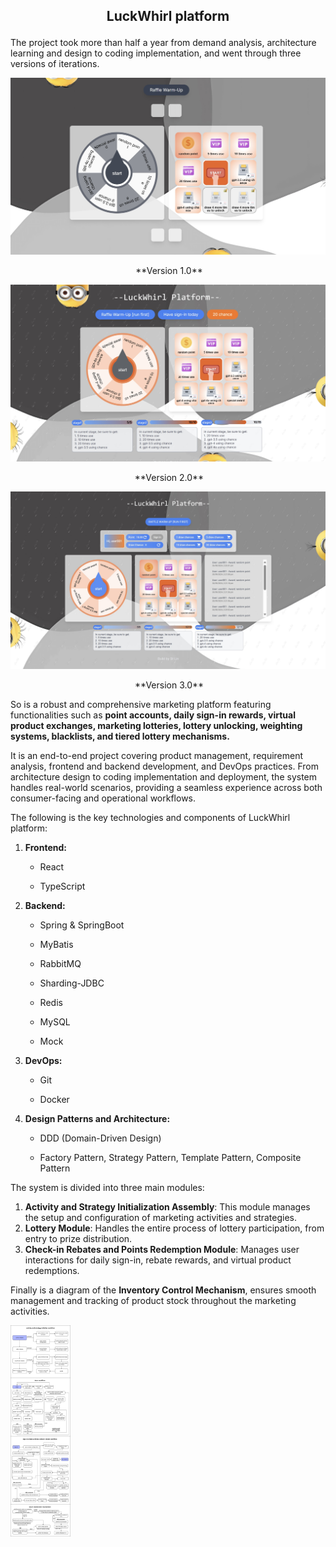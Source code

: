 ## <p style="text-align: center;">LuckWhirl platform</p>

The project took more than half a year from demand analysis, architecture learning and design to coding implementation, and went through three versions of iterations.

![49ad75071e9b8345f62c81e36c717cc](docs\readme\v1.jpg)

<p style="text-align: center;">​																								**Version 1.0**

![16167f9b7d92c33e463042de5bcab96](docs\readme\v2.jpg)

<p style="text-align: center;">​																								**Version 2.0**

![725362590c2a863a31972010eab1c99](docs\readme\v3.jpg)

<p style="text-align: center;">​																								**Version 3.0**



So is a robust and comprehensive marketing platform featuring functionalities such as **point accounts, daily sign-in rewards, virtual product exchanges, marketing lotteries, lottery unlocking, weighting systems, blacklists, and tiered lottery mechanisms.**

It is an end-to-end project covering product management, requirement analysis, frontend and backend development, and DevOps practices. From architecture design to coding implementation and deployment, the system handles real-world scenarios, providing a seamless experience across both consumer-facing and operational workflows.

The following is the key technologies and components of LuckWhirl platform:

1. **Frontend:**

   - React

   - TypeScript

2. **Backend:**

   - Spring & SpringBoot

   - MyBatis

   - RabbitMQ

   - Sharding-JDBC

   - Redis

   - MySQL

   - Mock

3. **DevOps:**

   - Git

   - Docker

4. **Design Patterns and Architecture:**

   - DDD (Domain-Driven Design)

   - Factory Pattern, Strategy Pattern, Template Pattern, Composite Pattern



The system is divided into three main modules:

1. **Activity and Strategy Initialization Assembly**: This module manages the setup and configuration of marketing activities and strategies.
2. **Lottery Module**: Handles the entire process of lottery participation, from entry to prize distribution.
3. **Check-in Rebates and Points Redemption Module**: Manages user interactions for daily sign-in, rebate rewards, and virtual product redemptions.

Finally is a diagram of the **Inventory Control Mechanism**, ensures smooth management and tracking of product stock throughout the marketing activities.

<img src="docs\readme\luckWhirl workflow.png" style="zoom: 33%;" />

